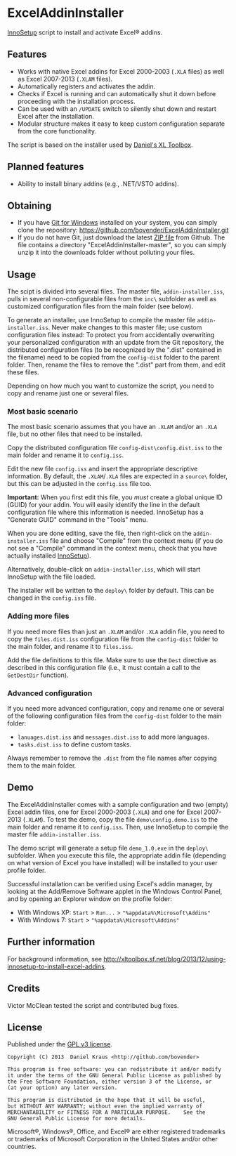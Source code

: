 ExcelAddinInstaller
===================

[InnoSetup][] script to install and activate Excel&reg; addins.

Features
--------

- Works with native Excel addins for Excel 2000-2003 (`.XLA` files) as well as
  Excel 2007-2013 (`.XLAM` files).
- Automatically registers and activates the addin.
- Checks if Excel is running and can automatically shut it down before
  proceeding with the installation process.
- Can be used with an `/UPDATE` switch to silently shut down and restart Excel
  after the installation.
- Modular structure makes it easy to keep custom configuration separate from
  the core functionality.

The script is based on the installer used by [Daniel's XL Toolbox][].


Planned features
----------------

- Ability to install binary addins (e.g., .NET/VSTO addins).


Obtaining
---------

- If you have [Git for Windows][] installed on your system, you can simply
  clone the repository: <https://github.com/bovender/ExcelAddinInstaller.git>
- If you do not have Git, just download the latest [ZIP file][] from
  Github. The file contains a directory "ExcelAddinInstaller-master",
  so you can simply unzip it into the downloads folder without
  polluting your files.


Usage
-----

The scipt is divided into several files. The master file,
`addin-installer.iss`, pulls in several non-configurable files from
the `inc\` subfolder as well as customized configuration files from
the main folder (see below).

To generate an installer, use InnoSetup to compile the master file
`addin-installer.iss`. Never make changes to this master file; use
custom configuration files instead: To protect you from accidentally
overwriting your personalized configuration with an update from the
Git repository, the distributed configuration files (to be recognized
by the ".dist" contained in the filename) need to be copied from the
`config-dist` folder to the parent folder. Then, rename the files to
remove the ".dist" part from them, and edit these files.

Depending on how much you want to customize the script, you need to
copy and rename just one or several files.


### Most basic scenario ###

The most basic scenario assumes that you have an `.XLAM` and/or an
`.XLA` file, but no other files that need to be installed.

Copy the distributed configuration file `config-dist\config.dist.iss`
to the main folder and rename it to `config.iss`.

Edit the new file `config.iss` and insert the appropriate descriptive
information. By default, the `.XLAM`/`.XLA` files are expected in a
`source\` folder, but this can be adjusted in the `config.iss` file
too.

__Important:__ When you first edit this file, you *must* create a
global unique ID (GUID) for your addin. You will easily identify the
line in the default configuration file where this information is
needed.  InnoSetup has a "Generate GUID" command in the "Tools" menu.

When you are done editing, save the file, then right-click on the
`addin-installer.iss` file and choose "Compile" from the context menu
(if you do not see a "Compile" command in the context menu, check that
you have actually installed [InnoSetup]).

Alternatively, double-click on `addin-installer.iss`, which will start
InnoSetup with the file loaded.

The installer will be written to the `deploy\` folder by default. This
can be changed in the `config.iss` file.


### Adding more files ###

If you need more files than just an `.XLAM` and/or `.XLA` addin file,
you need to copy the `files.dist.iss` configuration file from the
`config-dist` folder to the main folder, and rename it to `files.iss`.

Add the file definitions to this file. Make sure to use the `Dest`
directive as described in this configuration file (i.e., it must
contain a call to the `GetDestDir` function).


### Advanced configuration ###

If you need more advanced configuration, copy and rename one or
several of the following configuration files from the `config-dist`
folder to the main folder:
- `lanuages.dist.iss` and `messages.dist.iss` to add more languages.
- `tasks.dist.iss` to define custom tasks.

Always remember to remove the `.dist` from the file names after
copying them to the main folder.


Demo
----

The ExcelAddinInstaller comes with a sample configuration and two
(empty) Excel addin files, one for Excel 2000-2003 (`.XLA`) and one
for Excel 2007-2013 (`.XLAM`). To test the demo, copy the file
`demo\config.demo.iss` to the main folder and rename it to
`config.iss`. Then, use InnoSetup to compile the master file
`addin-installer.iss`.

The demo script will generate a setup file `demo_1.0.exe` in the
`deploy\` subfolder. When you execute this file, the appropriate addin
file (depending on what version of Excel you have installed) will be
installed to your user profile folder.

Successful installation can be verified using Excel's addin manager,
by looking at the Add/Remove Software applet in the Windows Control
Panel, and by opening an Explorer window on the profile folder:

- With Windows XP: `Start` > `Run...` >  `"%appdata%\Microsoft\Addins"`
- With Windows 7: `Start` > `"%appdata%\Microsoft\Addins"`


Further information
-------------------

For background information, see
<http://xltoolbox.sf.net/blog/2013/12/using-innosetup-to-install-excel-addins>.


Credits
-------

Victor McClean tested the script and contributed bug fixes.


License
-------

Published under the [GPL v3 license](LICENSE).

	Copyright (C) 2013  Daniel Kraus <http://github.com/bovender>

	This program is free software: you can redistribute it and/or modify
	it under the terms of the GNU General Public License as published by
	the Free Software Foundation, either version 3 of the License, or
	(at your option) any later version.

	This program is distributed in the hope that it will be useful,
	but WITHOUT ANY WARRANTY; without even the implied warranty of
	MERCHANTABILITY or FITNESS FOR A PARTICULAR PURPOSE.	See the
	GNU General Public License for more details.

Microsoft®, Windows®, Office, and Excel® are either registered
trademarks or trademarks of Microsoft Corporation in the United States
and/or other countries.


[InnoSetup]: http://www.jrsoftware.org/isinfo.php
[Daniel's XL Toolbox]: http://xltoolbox.sf.net
[ZIP file]: https://github.com/bovender/ExcelAddinInstaller/archive/master.zip
[Git for Windows]: http://git-scm.com/downloads

<!-- vim: set tw=70 ts=4 :-->
